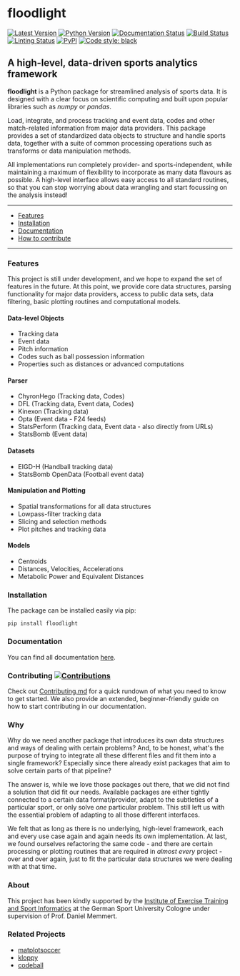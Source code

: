 [version-image]: https://img.shields.io/pypi/v/floodlight?color=006666
[version-url]: https://pypi.org/project/floodlight/
[python-image]: https://img.shields.io/pypi/pyversions/floodlight?color=006666
[python-url]: https://pypi.org/project/floodlight/
[docs-image]: https://readthedocs.org/projects/floodlight/badge/?version=latest
[docs-url]: https://floodlight.readthedocs.io/en/latest/?badge=latest
[build-image]: https://github.com/floodlight-sports/floodlight/actions/workflows/build.yaml/badge.svg
[build-url]: https://github.com/floodlight-sports/floodlight/actions/workflows/build.yaml
[lint-image]: https://github.com/floodlight-sports/floodlight/actions/workflows/linting.yaml/badge.svg
[lint-url]: https://github.com/floodlight-sports/floodlight/actions/workflows/linting.yaml
[status-image]: https://img.shields.io/badge/status-beta-006666
[status-url]: https://img.shields.io/badge/status-beta-006666
[black-image]: https://img.shields.io/badge/code%20style-black-000000.svg
[black-url]: https://github.com/psf/black
[contrib-image]: https://img.shields.io/badge/contributions-welcome-006666
[contrib-url]: https://github.com/floodlight-sports/floodlight/blob/main/CONTRIBUTING.md

# floodlight
[![Latest Version][version-image]][version-url]
[![Python Version][python-image]][python-url]
[![Documentation Status][docs-image]][docs-url]
[![Build Status][build-image]][build-url]
[![Linting Status][lint-image]][lint-url]
[![PyPI][status-image]][status-url]
[![Code style: black][black-image]][black-url]


## A high-level, data-driven sports analytics framework

**floodlight** is a Python package for streamlined analysis of sports data. It is
designed with a clear focus on scientific computing and built upon popular libraries
such as *numpy* or *pandas*.

Load, integrate, and process tracking and event data, codes and other match-related
information from major data providers. This package provides a set of  standardized
data objects to structure and handle sports data, together with a suite of common
processing operations such as transforms or data manipulation methods.

All implementations run completely provider- and sports-independent, while maintaining
a maximum of flexibility to incorporate as many data flavours as possible. A high-level
interface allows easy access to all standard routines, so that you can stop worrying
about data wrangling and start focussing on the analysis instead!

----------------------------------------------------------------------------------------

* [Features](#features)
* [Installation](#installation)
* [Documentation](#documentation)
* [How to contribute](#contributing-contributionscontrib-imagecontrib-url)

----------------------------------------------------------------------------------------


### Features

This project is still under development, and we hope to expand the set
of features in the future. At this point, we provide core data structures,
parsing functionality for major data providers, access to public data sets, data
filtering, basic plotting routines and computational models.

#### Data-level Objects

- Tracking data
- Event data
- Pitch information
- Codes such as ball possession information
- Properties such as distances or advanced computations

#### Parser

- ChyronHego (Tracking data, Codes)
- DFL (Tracking data, Event data, Codes)
- Kinexon (Tracking data)
- Opta (Event data - F24 feeds)
- StatsPerform (Tracking data, Event data - also directly from URLs)
- StatsBomb (Event data)

#### Datasets

- EIGD-H (Handball tracking data)
- StatsBomb OpenData (Football event data)

#### Manipulation and Plotting

- Spatial transformations for all data structures
- Lowpass-filter tracking data
- Slicing and selection methods
- Plot pitches and tracking data

#### Models

- Centroids
- Distances, Velocities, Accelerations
- Metabolic Power and Equivalent Distances

### Installation

The package can be installed easily via pip:

```
pip install floodlight
```


### Documentation

You can find all documentation [here][docs-url].



### Contributing [![Contributions][contrib-image]][contrib-url]

Check out [Contributing.md][contrib-url] for a quick rundown of what you need to
know to get started. We also provide an extended, beginner-friendly guide on how to
start contributing in our documentation.



### Why

Why do we need another package that introduces its own data structures and ways of dealing with certain problems? And,
to be honest, what's the purpose of trying to integrate all these different files and fit them into a single framework?
Especially since there already exist packages that aim to solve certain parts of that pipeline?

The answer is, while we love those packages out there, that we did not find a solution that did fit our needs.
Available packages are either tightly connected to a certain data format/provider, adapt to the subtleties of a
particular sport, or only solve *one* particular problem. This still left us with the essential problem of adapting to
all those different interfaces.

We felt that as long as there is no underlying, high-level framework, each and every use case again and again needs its
own implementation. At last, we found ourselves refactoring the same code - and there are certain processing or
plotting routines that are required in *almost every* project - over and over again, just to fit the particular data
structures we were dealing with at that time.


### About

This project has been kindly supported by the [Institute of Exercise Training and Sport
Informatics](https://www.dshs-koeln.de/en/institut-fuer-trainingswissenschaft-und-sportinformatik/) at the German Sport
University Cologne under supervision of Prof. Daniel Memmert.



### Related Projects

- [matplotsoccer](https://github.com/TomDecroos/matplotsoccer)
- [kloppy](https://github.com/PySport/kloppy)
- [codeball](https://github.com/metrica-sports/codeball)
